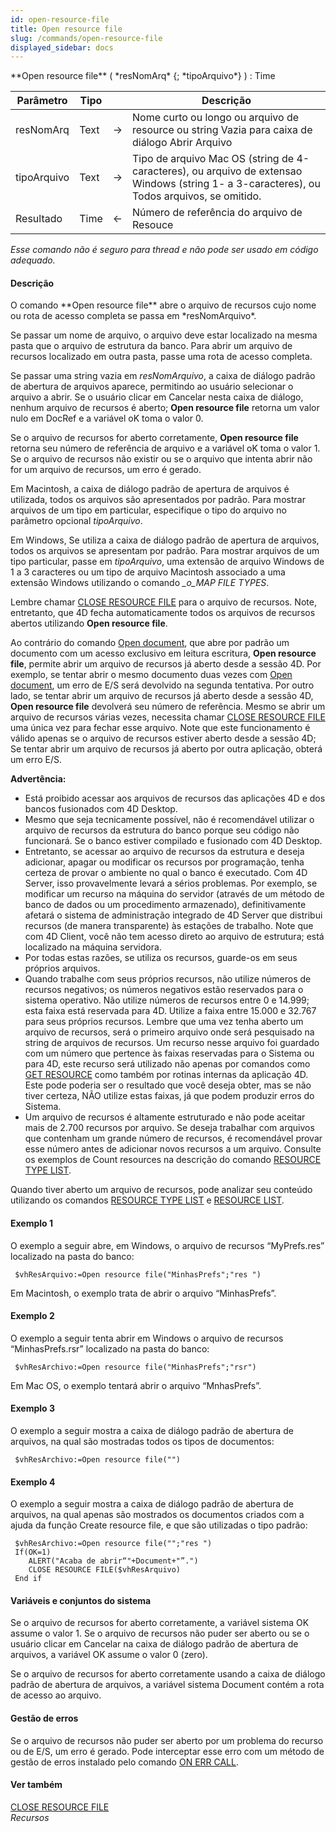 ```yaml
---
id: open-resource-file
title: Open resource file
slug: /commands/open-resource-file
displayed_sidebar: docs
---
```


<!--REF #_command_.Open resource file.Syntax-->**Open resource file** ( *resNomArq* {; *tipoArquivo*} ) : Time<!-- END REF-->
<!--REF #_command_.Open resource file.Params-->
| Parâmetro | Tipo |  | Descrição |
| --- | --- | --- | --- |
| resNomArq | Text | &#8594;  | Nome curto ou longo ou arquivo de resource ou string Vazia para caixa de diálogo Abrir Arquivo |
| tipoArquivo | Text | &#8594;  | Tipo de arquivo Mac OS (string de 4-caracteres), ou arquivo de extensao Windows  (string 1- a 3-caracteres), ou Todos arquivos, se omitido. |
| Resultado | Time | &#8592; | Número de referência do arquivo de Resouce |

<!-- END REF-->

*Esse comando não é seguro para thread e não pode ser usado em código adequado.*


#### Descrição 

<!--REF #_command_.Open resource file.Summary-->O comando **Open resource file** abre o arquivo de recursos cujo nome ou rota de acesso completa se passa em *resNomArquivo*.<!-- END REF-->  
  
Se passar um nome de arquivo, o arquivo deve estar localizado na mesma pasta que o arquivo de estrutura da banco. Para abrir um arquivo de recursos localizado em outra pasta, passe uma rota de acesso completa.  
  
Se passar uma string vazia em *resNomArquivo*, a caixa de diálogo padrão de abertura de arquivos aparece, permitindo ao usuário selecionar o arquivo a abrir. Se o usuário clicar em Cancelar nesta caixa de diálogo, nenhum arquivo de recursos é aberto; **Open resource file** retorna um valor nulo em DocRef e a variável oK toma o valor 0.

  
Se o arquivo de recursos for aberto corretamente, **Open resource file** retorna seu número de referência de arquivo e a variável oK toma o valor 1\. Se o arquivo de recursos não existir ou se o arquivo que intenta abrir não for um arquivo de recursos, um erro é gerado.  
  
Em Macintosh, a caixa de diálogo padrão de apertura de arquivos é utilizada, todos os arquivos são apresentados por padrão. Para mostrar arquivos de um tipo em particular, especifique o tipo do arquivo no parâmetro opcional *tipoArquivo*.  
  
Em Windows, Se utiliza a caixa de diálogo padrão de apertura de arquivos, todos os arquivos se apresentam por padrão. Para mostrar arquivos de um tipo particular, passe em *tipoArquivo*, uma extensão de arquivo Windows de 1 a 3 caracteres ou um tipo de arquivo Macintosh associado a uma extensão Windows utilizando o comando *\_o\_MAP FILE TYPES*.  
  
Lembre chamar [CLOSE RESOURCE FILE](close-resource-file.md) para o arquivo de recursos. Note, entretanto, que 4D fecha automaticamente todos os arquivos de recursos abertos utilizando **Open resource file**.  
  
Ao contrário do comando [Open document](open-document.md), que abre por padrão um documento com um acesso exclusivo em leitura escritura, **Open resource file**, permite abrir um arquivo de recursos já aberto desde a sessão 4D. Por exemplo, se tentar abrir o mesmo documento duas vezes com [Open document](open-document.md), um erro de E/S será devolvido na segunda tentativa. Por outro lado, se tentar abrir um arquivo de recursos já aberto desde a sessão 4D, **Open resource file** devolverá seu número de referência. Mesmo se abrir um arquivo de recursos várias vezes, necessita chamar [CLOSE RESOURCE FILE](close-resource-file.md) uma única vez para fechar esse arquivo. Note que este funcionamento é válido apenas se o arquivo de recursos estiver aberto desde a sessão 4D; Se tentar abrir um arquivo de recursos já aberto por outra aplicação, obterá um erro E/S.

**Advertência:**

* Está proibido acessar aos arquivos de recursos das aplicações 4D e dos bancos fusionados com 4D Desktop.
* Mesmo que seja tecnicamente possível, não é recomendável utilizar o arquivo de recursos da estrutura do banco porque seu código não funcionará. Se o banco estiver compilado e fusionado com 4D Desktop.
* Entretanto, se acessar ao arquivo de recursos da estrutura e deseja adicionar, apagar ou modificar os recursos por programação, tenha certeza de provar o ambiente no qual o banco é executado. Com 4D Server, isso provavelmente levará a sérios problemas. Por exemplo, se modificar um recurso na máquina do servidor (através de um método de banco de dados ou um procedimento armazenado), definitivamente afetará o sistema de administração integrado de 4D Server que distribui recursos (de manera transparente) às estações de trabalho. Note que com 4D Client, você não tem acesso direto ao arquivo de estrutura; está localizado na máquina servidora.
* Por todas estas razões, se utiliza os recursos, guarde-os em seus próprios arquivos.
* Quando trabalhe com seus próprios recursos, não utilize números de recursos negativos; os números negativos estão reservados para o sistema operativo. Não utilize números de recursos entre 0 e 14.999; esta faixa está reservada para 4D. Utilize a faixa entre 15.000 e 32.767 para seus próprios recursos. Lembre que uma vez tenha aberto um arquivo de recursos, será o primeiro arquivo onde será pesquisado na string de arquivos de recursos. Um recurso nesse arquivo foi guardado com um número que pertence às faixas reservadas para o Sistema ou para 4D, este recurso será utilizado não apenas por comandos como [GET RESOURCE](get-resource.md) como também por rotinas internas da aplicação 4D. Este pode poderia ser o resultado que você deseja obter, mas se não tiver certeza, NÃO utilize estas faixas, já que podem produzir erros do Sistema.
* Um arquivo de recursos é altamente estruturado e não pode aceitar mais de 2.700 recursos por arquivo. Se deseja trabalhar com arquivos que contenham um grande número de recursos, é recomendável provar esse número antes de adicionar novos recursos a um arquivo. Consulte os exemplos de Count resources na descrição do comando [RESOURCE TYPE LIST](resource-type-list.md).

Quando tiver aberto um arquivo de recursos, pode analizar seu conteúdo utilizando os comandos [RESOURCE TYPE LIST](resource-type-list.md) e [RESOURCE LIST](resource-list.md).

#### Exemplo 1 

O exemplo a seguir abre, em Windows, o arquivo de recursos “MyPrefs.res” localizado na pasta do banco: 

```4d
 $vhResArquivo:=Open resource file("MinhasPrefs";"res ")
```

Em Macintosh, o exemplo trata de abrir o arquivo “MinhasPrefs”.

#### Exemplo 2 

O exemplo a seguir tenta abrir em Windows o arquivo de recursos “MinhasPrefs.rsr” localizado na pasta do banco: 

```4d
 $vhResArchivo:=Open resource file("MinhasPrefs";"rsr")
```

Em Mac OS, o exemplo tentará abrir o arquivo “MnhasPrefs”.

#### Exemplo 3 

O exemplo a seguir mostra a caixa de diálogo padrão de abertura de arquivos, na qual são mostradas todos os tipos de documentos: 

```4d
 $vhResArchivo:=Open resource file("")
```

#### Exemplo 4 

O exemplo a seguir mostra a caixa de diálogo padrão de abertura de arquivos, na qual apenas são mostrados os documentos criados com a ajuda da função Create resource file, e que são utilizadas o tipo padrão: 

```4d
 $vhResArchivo:=Open resource file("";"res ")
 If(OK=1)
    ALERT("Acaba de abrir“"+Document+"”.")
    CLOSE RESOURCE FILE($vhResArquivo)
 End if
```

#### Variáveis e conjuntos do sistema 

Se o arquivo de recursos for aberto corretamente, a variável sistema OK assume o valor 1\. Se o arquivo de recursos não puder ser aberto ou se o usuário clicar em Cancelar na caixa de diálogo padrão de abertura de arquivos, a variável OK assume o valor 0 (zero).

Se o arquivo de recursos for aberto corretamente usando a caixa de diálogo padrão de abertura de arquivos, a variável sistema Document contém a rota de acesso ao arquivo.

#### Gestão de erros 

Se o arquivo de recursos não puder ser aberto por um problema do recurso ou de E/S, um erro é gerado. Pode interceptar esse erro com um método de gestão de erros instalado pelo comando [ON ERR CALL](on-err-call.md "ON ERR CALL").

#### Ver também 

[CLOSE RESOURCE FILE](close-resource-file.md)  
*Recursos*  